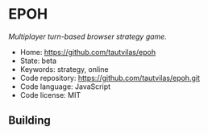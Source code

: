 # EPOH

_Multiplayer turn-based browser strategy game._

- Home: https://github.com/tautvilas/epoh
- State: beta
- Keywords: strategy, online
- Code repository: https://github.com/tautvilas/epoh.git
- Code language: JavaScript
- Code license: MIT

## Building
